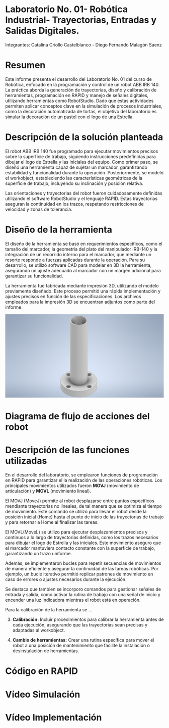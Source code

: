 # Laboratorio No. 01- Robótica Industrial- Trayectorias, Entradas y Salidas Digitales.

Integrantes: Catalina Criollo Castelblanco - Diego Fernando Malagón Saenz

# Resumen

Este informe presenta el desarrollo del Laboratorio No. 01 del curso de Robótica, enfocado en la programación y control de un robot ABB IRB 140. La práctica aborda la generación de trayectorias, diseño y calibración de herramientas, programación en RAPID y manejo de señales digitales, utilizando herramientas como RobotStudio. Dado que estas actividades permiten aplicar conceptos clave en la simulación de procesos industriales, como la decoración automatizada de tortas, el objetivo del laboratorio es simular la decoración de un pastel con el logo de una Estrella.

# Descripción de la solución planteada

El robot ABB IRB 140 fue programado para ejecutar movimientos precisos sobre la superficie de trabajo, siguiendo instrucciones predefinidas para dibujar el logo de Estrella y las iniciales del equipo. Como primer paso, se diseñó una herramienta capaz de sujetar un marcador, garantizando estabilidad y funcionalidad durante la operación. Posteriormente, se modeló el workobject, estableciendo las características geométricas de la superficie de trabajo, incluyendo su inclinación y posición relativa.

Las orientaciones y trayectorias del robot fueron cuidadosamente definidas utilizando el software RobotStudio y el lenguaje RAPID. Estas trayectorias aseguran la continuidad en los trazos, respetando restricciones de velocidad y zonas de tolerancia. 

# Diseño de la herramienta

El diseño de la herramienta se basó en requerimientos específicos, como el tamaño del marcador, la geometría del plato del manipulador IRB-140 y la integración de un recorrido interno para el marcador, que mediante un resorte responde a fuerzas aplicadas durante la operación. Para su desarrollo, se utilizó software CAD para modelar en 3D la herramienta, asegurando un ajuste adecuado al marcador con un margen adicional para garantizar su funcionalidad.

La herramienta fue fabricada mediante impresión 3D, utilizando el modelo previamente diseñado. Este proceso permitió una rápida implementación y ajustes precisos en función de las especificaciones. Los archivos empleados para la impresión 3D se encuentran adjuntos como parte del informe.

![](https://github.com/CatalinaCriollo/Lab-1-Robotica/blob/e144e45669f19df76f8b95f1cc8341378924c9e6/Herramienta.png)

# Diagrama de flujo de acciones del robot




# Descripción de las funciones utilizadas

En el desarrollo del laboratorio, se emplearon funciones de programación en RAPID para garantizar el la realización de las operaciones robóticas. Los principales movimientos utilizados fueron **MOVJ** (movimiento de articulación) y **MOVL** (movimiento lineal). 

El MOVJ (MoveJ) permite al robot desplazarse entre puntos específicos mendiante trayectorias no lineales, de tal manera que se optimiza el tiempo de movimiento. Este comando se utilizó para llevar el robot desde la posición inicial (Home) hasta el punto de inicio de las trayectorias de trabajo y para retornar a Home al finalizar las tareas.

El MOVL(MoveL) se utilizo para ejecutar desplazamientos precisos y continuos a lo largo de trayectorias definidas, como los trazos necesarios para dibujar el logo de Estrella y las iniciales. Este movimiento aseguro que el marcador mantuviera contacto constante con la superficie de trabajo, garantizando un trazo uniforme.

Además, se implementaron bucles para repetir secuencias de movimientos de manera eficiente y asegurar la continuidad de las tareas robóticas. Por ejemplo, un bucle iterativo permitió replicar patrones de movimiento en caso de errores o ajustes necesarios durante la ejecución.

Se destaca que tambien se incorporo comandos para gestionar señales de entrada y salida, como activar la rutina de trabajo con una señal de inicio y encender una luz indicadora mientras el robot está en operación.

Para la calibración de la herramienta se ...

3. **Calibración:** Incluir procedimientos para calibrar la herramienta antes de cada ejecución, asegurando que las trayectorias sean precisas y adaptadas al workobject.

4. **Cambio de herramientas:** Crear una rutina específica para mover el robot a una posición de mantenimiento que facilite la instalación o desinstalación de herramientas.



# Código en RAPID

# Vídeo Simulación

# Vídeo Implementación
